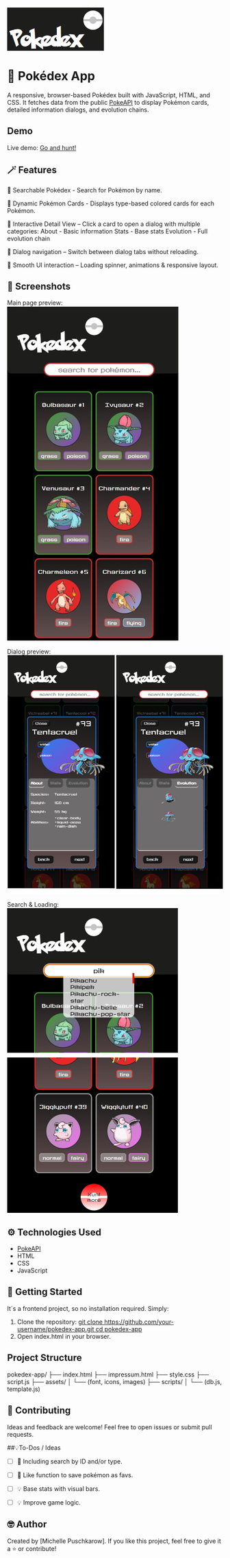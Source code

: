 ![Game Logo](./assets/img/pokedex-logo.png)

# 🥙 Pokédex App

A responsive, browser-based Pokédex built with JavaScript, HTML, and CSS. It fetches data from the public [PokeAPI](https://pokeapi.co/about) to display Pokémon cards, detailed information dialogs, and evolution chains.

## Demo

Live demo: [Go and hunt!](https://michelle-bit-web.github.io/pokedex)

## 🪄 Features

🔎 Searchable Pokédex - Search for Pokémon by name.

🎨 Dynamic Pokémon Cards - Displays type-based colored cards for each Pokémon.

🫳 Interactive Detail View – Click a card to open a dialog with multiple categories:
About - Basic information
Stats - Base stats
Evolution - Full evolution chain 

🧭 Dialog navigation – Switch between dialog tabs without reloading.

🧩 Smooth UI interaction – Loading spinner, animations & responsive layout. 

## 📸 Screenshots

Main page preview:
![App Board](./assets/img/preview-mobile.png)

Dialog preview:
![App Board](./assets/img/preview-dialog.png)

Search & Loading:
![App Board](./assets/img/preview-search+loading.png)

## ⚙️ Technologies Used

- [PokeAPI](https://pokeapi.co/about)
- HTML
- CSS
- JavaScript

## 🚀 Getting Started

It´s a frontend project, so no installation required. Simply:

1. Clone the repository: [git clone https://github.com/your-username/pokedex-app.git
cd pokedex-app](https://pokeapi.co/about)
2. Open index.html in your browser.

## Project Structure
pokedex-app/
├── index.html
├── impressum.html
├── style.css
├── script.js
├── assets/
│   └── (font, icons, images)
├── scripts/
│   └── (db.js, template.js)

## 🤝 Contributing

Ideas and feedback are welcome! Feel free to open issues or submit pull requests.

##💡To-Dos / Ideas

- [ ] 📍 Including search by ID and/or type.

- [ ] 🩷 Like function to save pokémon as favs.

- [ ] 💡 Base stats with visual bars.

- [ ] 💡 Improve game logic.
   
## 🤓 Author

Created by [Michelle Puschkarow].
If you like this project, feel free to give it a ⭐️ or contribute!

